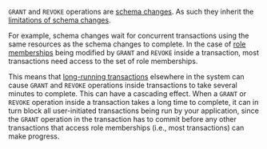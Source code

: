 `GRANT` and `REVOKE` operations are [schema changes](online-schema-changes.html).  As such they inherit the [limitations of schema changes](online-schema-changes.html#limitations).

For example, schema changes wait for concurrent transactions using the same resources as the schema changes to complete. In the case of [role memberships](security-reference/authorization.html#roles) being modified by `GRANT` and `REVOKE` inside a transaction, most transactions need access to the set of role memberships.

This means that [long-running transactions](query-behavior-troubleshooting.html#hanging-or-stuck-queries) elsewhere in the system can cause `GRANT` and `REVOKE` operations inside transactions to take several minutes to complete. This can have a cascading effect. When a `GRANT` or `REVOKE` operation inside a transaction takes a long time to complete, it can in turn block all user-initiated transactions being run by your application, since the `GRANT` operation in the transaction has to commit before any other transactions that access role memberships (i.e., most transactions) can make progress.
